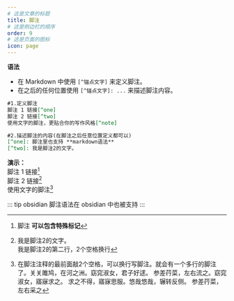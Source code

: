 ```yaml
---
# 这是文章的标题
title: 脚注
# 这是侧边栏的顺序
order: 9
# 这是页面的图标
icon: page
---
```

**语法**
-   在 Markdown 中使用 `[^锚点文字]` 来定义脚注。    
-   在之后的任何位置使用 `[^锚点文字]: ...` 来描述脚注内容。

```markdown
#1.定义脚注
脚注 1 链接[^one]
脚注 2 链接[^two]
使用文字的脚注，更贴合你的写作风格[^note]

#2.描述脚注的内容(在脚注之后任意位置定义都可以)
[^one]: 脚注里也支持 **markdown语法**
[^two]: 我是脚注2的文字。

```

**演示：**  
脚注 1 链接[^one]   
脚注 2 链接[^two]  
使用文字的脚注[^note]

[^one]:   脚注 **可以包含特殊标记**
[^two]:   我是脚注2的文字。  
我是脚注2的第二行，2个空格换行
 [^note]:  在脚注注释的最前面敲2个空格，可以换行写脚注。就会有一个多行的脚注了。关关雎鸠，在河之洲。窈窕淑女，君子好逑。 参差荇菜，左右流之。窈窕淑女，寤寐求之。 求之不得，寤寐思服。悠哉悠哉，辗转反侧。 参差荇菜，左右采之


::: tip obsidian
脚注语法在 obsidian 中也被支持
:::